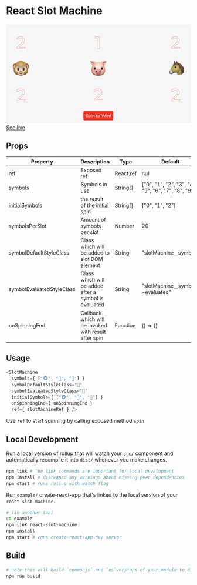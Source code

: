 # React Slot Machine

![Example](https://raw.githubusercontent.com/ThomasRutzer/react-slot-machine/master/example/example.png)
[See live](https://thomasrutzer.github.io/404)


## Props

| Property         | Description                                           | Type     | Default                                           |
| -----------------| ----------------------------------------------------- | -------- | --------------------------------------------------|
| ref              | Exposed ref                                | React.ref|null                                               |
| symbols          | Symbols in use                 | String[] |["0", "1", "2", "3", "4", "5", "6", "7", "8", "9"] |
| initialSymbols   | the result of the initial spin                        | String[] |["0", "1", "2"]                                    |
| symbolsPerSlot   | Amount of symbols per slot                            | Number   |20                                                 |
| symbolDefaultStyleClass | Class which will be added to slot DOM element         | String   |"slotMachine__symbol"   
| symbolEvaluatedStyleClass | Class which will be added after a symbol is evaluated         | String   |"slotMachine__symbol--evaluated"                              |
| onSpinningEnd    | Callback which will be invoked with result after spin | Function   |() => {}                                           |

## Usage

```js
<SlotMachine
  symbols={ ["🐵", "🐷", "🐴"] }
  symbolDefaultStyleClass="🔦"
  symbolEvaluatedStyleClass="💈"
  initialSymbols={ ["🐵", "🐷", "🐴"] }
  onSpinningEnd={ onSpinningEnd }
  ref={ slotMachineRef } />
```

Use `ref` to start spinning by calling exposed method `spin`

## Local Development

Run a local version of rollup that will watch your `src/` component and automatically recompile it into `dist/` whenever you make changes.

```bash
npm link # the link commands are important for local development
npm install # disregard any warnings about missing peer dependencies
npm start # runs rollup with watch flag
```

Run `example/` create-react-app that's linked to the local version of your `react-slot-machine`.

```bash
# (in another tab)
cd example
npm link react-slot-machine
npm install
npm start # runs create-react-app dev server
```

## Build

```bash
# note this will build `commonjs` and `es`versions of your module to dist/
npm run build
```
